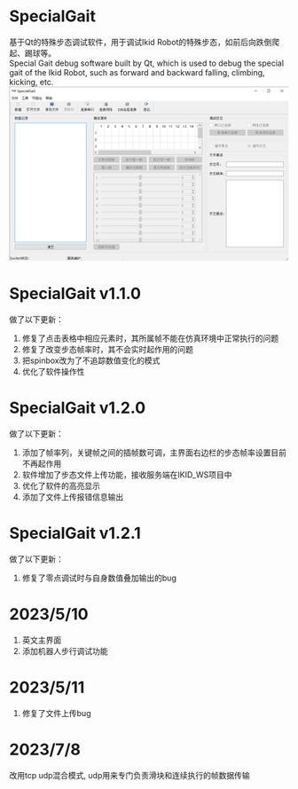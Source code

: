 # SpecialGait 
基于Qt的特殊步态调试软件，用于调试Ikid Robot的特殊步态，如前后向跌倒爬起、踢球等。  
Special Gait debug software built by Qt, which is used to debug the special gait of the Ikid Robot, such as forward and backward falling, climbing, kicking, etc.
![image](https://github.com/BronWang/SpecialGait/blob/special_gait_wp/images/software_GUI.png)

# SpecialGait v1.1.0
做了以下更新：
1. 修复了点击表格中相应元素时，其所属帧不能在仿真环境中正常执行的问题
2. 修复了改变步态帧率时，其不会实时起作用的问题
3. 把spinbox改为了不追踪数值变化的模式
4. 优化了软件操作性

# SpecialGait v1.2.0
做了以下更新：
1. 添加了帧率列，关键帧之间的插帧数可调，主界面右边栏的步态帧率设置目前不再起作用
2. 软件增加了步态文件上传功能，接收服务端在IKID_WS项目中
3. 优化了软件的高亮显示
4. 添加了文件上传报错信息输出

# SpecialGait v1.2.1
做了以下更新：
1. 修复了零点调试时与自身数值叠加输出的bug

# 2023/5/10
1. 英文主界面
2. 添加机器人步行调试功能

# 2023/5/11
1. 修复了文件上传bug

# 2023/7/8
改用tcp udp混合模式, udp用来专门负责滑块和连续执行的帧数据传输

